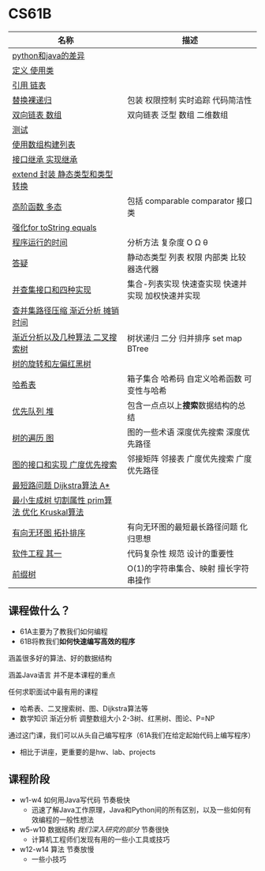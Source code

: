 # CS61B

| 名称 | 描述 |
| - | - |
| [python和java的差异](Unit1.md) | |
| [定义 使用类](Unit2.md) | |
| [引用 链表](Unit3.md) | |
| [替换裸递归](Unit4.md) | 包装 权限控制 实时追踪 代码简洁性 |
| [双向链表 数组](Unit5.md) | 双向链表 泛型 数组 二维数组 |
| [测试](Unit6.md) | |
| [使用数组构建列表](Unit7.md) | |
| [接口继承 实现继承](Unit8.md) | |
| [extend 封装 静态类型和类型转换](Unit9.md) | |
| [高阶函数 多态](Unit10.md) | 包括 comparable comparator 接口类 |
| [强化for toString equals](Unit11.md) | |
| [程序运行的时间](Unit12.md) | 分析方法 复杂度 O Ω θ |
| [答疑](Unit13.md) | 静动态类型 列表 权限 内部类 比较器迭代器 |
| [并查集接口和四种实现](Unit14.md) | 集合-列表实现 快速查实现 快速并实现 加权快速并实现 |
| [查并集路径压缩 渐近分析 摊销时间](Unit15.md) | |
| [渐近分析以及几种算法 二叉搜索树](Unit16.md) | 树状递归 二分 归并排序 set map BTree |
| [树的旋转和左偏红黑树](Unit17.md) | |
| [哈希表](Unit18.md) | 箱子集合 哈希码 自定义哈希函数 可变性与哈希 |
| [优先队列 堆](Unit19.md) | 包含一点点以上**搜索**数据结构的总结 |
| [树的遍历 图](Unit20.md) | 图的一些术语 深度优先搜索 深度优先路径 |
| [图的接口和实现 广度优先搜索](Unit21.md) | 邻接矩阵 邻接表 广度优先搜索 广度优先路径|
| [最短路问题 Dijkstra算法 A*](Unit22.md) | |
| [最小生成树 切割属性 prim算法 优化 Kruskal算法](Unit23.md) | |
| [有向无环图 拓扑排序](Unit24.md) | 有向无环图的最短最长路径问题 化归思想 |
| [软件工程 其一](Unit25.md) | 代码复杂性 规范 设计的重要性 |
| [前缀树](Unit26.md) | O(1)的字符串集合、映射 擅长字符串操作 |

## 课程做什么？

* 61A主要为了教我们如何编程
* 61B将教我们**如何快速编写高效的程序**

涵盖很多好的算法、好的数据结构

涵盖Java语言 并不是本课程的重点

任何求职面试中最有用的课程

* 哈希表、二叉搜索树、图、Dijkstra算法等
* 数学知识 渐近分析 调整数组大小 2-3树、红黑树、图论、P=NP

通过这门课，我们可以从头自己编写程序（61A我们在给定起始代码上编写程序）

* 相比于讲座，更重要的是hw、lab、projects

## 课程阶段

* w1-w4 如何用Java写代码  节奏极快
  * 迅速了解Java工作原理，Java和Python间的所有区别，以及一些如何有效编程的一般性想法
* w5-w10 数据结构 *我们深入研究的部分* 节奏很快
  * 计算机工程师们发现有用的一些小工具或技巧
* w12-w14 算法 节奏放慢
  * 一些小技巧
